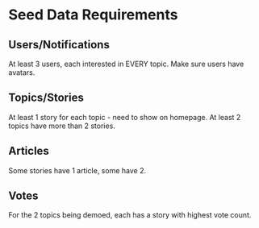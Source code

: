 # Seed Data Requirements

## Users/Notifications

At least 3 users, each interested in EVERY topic.
Make sure users have avatars.

## Topics/Stories

At least 1 story for each topic - need to show on homepage.
At least 2 topics have more than 2 stories.

## Articles

Some stories have 1 article, some have 2.


## Votes

For the 2 topics being demoed, each has a story with highest vote count.